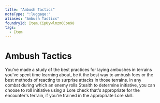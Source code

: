 ```yaml
---
title: "Ambush Tactics"
noteType: ":luggage:"
aliases: "Ambush Tactics"
foundryId: Item.CipUywlmzm0Con98
tags:
  - Item
---
```


# Ambush Tactics

You've made a study of the best practices for laying ambushes in terrains you've spent time learning about, be it the best way to ambush foes or the best methods of reacting to surprise attacks in those terrains. In any combat during which an enemy rolls Stealth to determine initiative, you can choose to roll initiative using a Lore check that's appropriate for the encounter's terrain, if you're trained in the appropriate Lore skill.
